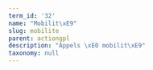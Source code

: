 ```yaml
---
term_id: '32'
name: "Mobilit\xE9"
slug: mobilite
parent: actiongpl
description: "Appels \xE0 mobilit\xE9"
taxonomy: null
---
```


